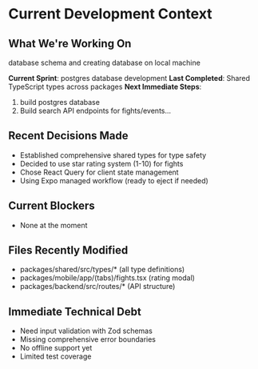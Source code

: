 # Current Development Context

## What We're Working On
database schema and creating database on local machine

**Current Sprint**: postgres database development
**Last Completed**: Shared TypeScript types across packages
**Next Immediate Steps**:
1. build postgres database
2. Build search API endpoints for fights/events...

## Recent Decisions Made
- Established comprehensive shared types for type safety
- Decided to use star rating system (1-10) for fights
- Chose React Query for client state management
- Using Expo managed workflow (ready to eject if needed)

## Current Blockers
- None at the moment

## Files Recently Modified
- packages/shared/src/types/* (all type definitions)
- packages/mobile/app/(tabs)/fights.tsx (rating modal)
- packages/backend/src/routes/* (API structure)

## Immediate Technical Debt
- Need input validation with Zod schemas
- Missing comprehensive error boundaries
- No offline support yet
- Limited test coverage